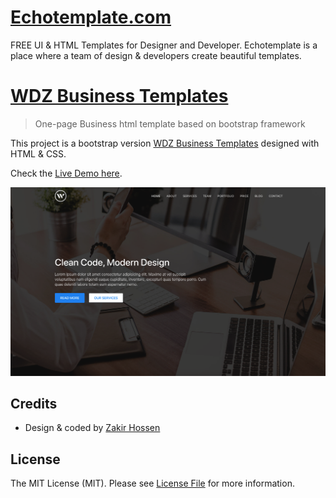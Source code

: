 # [Echotemplate.com](https://echotemplate.com)
FREE UI & HTML Templates for Designer and Developer. Echotemplate is a place where a team of design & developers create beautiful templates.

# [WDZ Business Templates](https://www.echotemplate.com/templates/wdz-one-page-business-html-template)

> One-page Business html template based on bootstrap framework

This project is a bootstrap version [WDZ Business Templates](https://www.echotemplate.com/templates/wdz-one-page-business-html-template) designed with HTML & CSS.

Check the [Live Demo here](https://demo.echotemplate.com/wdz-one-page-business-html-template/).

![](img/screenshot.png)

## Credits
- Design & coded by [Zakir Hossen](https://github.com/devzakir)

## License
The MIT License (MIT). Please see [License File](LICENSE.md) for more information.
